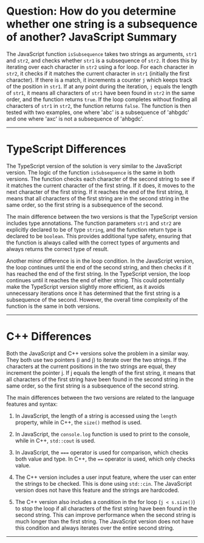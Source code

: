# Question: How do you determine whether one string is a subsequence of another? JavaScript Summary

The JavaScript function `isSubsequence` takes two strings as arguments, `str1` and `str2`, and checks whether `str1` is a subsequence of `str2`. It does this by iterating over each character in `str2` using a for loop. For each character in `str2`, it checks if it matches the current character in `str1` (initially the first character). If there is a match, it increments a counter `j` which keeps track of the position in `str1`. If at any point during the iteration, `j` equals the length of `str1`, it means all characters of `str1` have been found in `str2` in the same order, and the function returns `true`. If the loop completes without finding all characters of `str1` in `str2`, the function returns `false`. The function is then tested with two examples, one where 'abc' is a subsequence of 'ahbgdc' and one where 'axc' is not a subsequence of 'ahbgdc'.

---

# TypeScript Differences

The TypeScript version of the solution is very similar to the JavaScript version. The logic of the function `isSubsequence` is the same in both versions. The function checks each character of the second string to see if it matches the current character of the first string. If it does, it moves to the next character of the first string. If it reaches the end of the first string, it means that all characters of the first string are in the second string in the same order, so the first string is a subsequence of the second.

The main difference between the two versions is that the TypeScript version includes type annotations. The function parameters `str1` and `str2` are explicitly declared to be of type `string`, and the function return type is declared to be `boolean`. This provides additional type safety, ensuring that the function is always called with the correct types of arguments and always returns the correct type of result.

Another minor difference is in the loop condition. In the JavaScript version, the loop continues until the end of the second string, and then checks if it has reached the end of the first string. In the TypeScript version, the loop continues until it reaches the end of either string. This could potentially make the TypeScript version slightly more efficient, as it avoids unnecessary iterations once it has determined that the first string is a subsequence of the second. However, the overall time complexity of the function is the same in both versions.

---

# C++ Differences

Both the JavaScript and C++ versions solve the problem in a similar way. They both use two pointers (i and j) to iterate over the two strings. If the characters at the current positions in the two strings are equal, they increment the pointer j. If j equals the length of the first string, it means that all characters of the first string have been found in the second string in the same order, so the first string is a subsequence of the second string.

The main differences between the two versions are related to the language features and syntax:

1. In JavaScript, the length of a string is accessed using the `length` property, while in C++, the `size()` method is used.

2. In JavaScript, the `console.log` function is used to print to the console, while in C++, `std::cout` is used.

3. In JavaScript, the `===` operator is used for comparison, which checks both value and type. In C++, the `==` operator is used, which only checks value.

4. The C++ version includes a user input feature, where the user can enter the strings to be checked. This is done using `std::cin`. The JavaScript version does not have this feature and the strings are hardcoded.

5. The C++ version also includes a condition in the for loop (`j < s.size()`) to stop the loop if all characters of the first string have been found in the second string. This can improve performance when the second string is much longer than the first string. The JavaScript version does not have this condition and always iterates over the entire second string.

---
